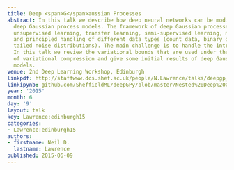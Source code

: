 ```yaml
---
title: Deep <span>G</span>aussian Processes
abstract: In this talk we describe how deep neural networks can be modified to produce
  deep Gaussian process models. The framework of deep Gaussian processes allow for
  unsupervised learning, transfer learning, semi-supervised learning, multi-task learning
  and principled handling of different data types (count data, binary data, heavy
  tailed noise distributions). The main challenge is to handle the intractabilities.
  In this talk we review the variational bounds that are used under the framework
  of variational compression and give some initial results of deep Gaussian process
  models.
venue: 2nd Deep Learning Workshop, Edinburgh
linkpdf: http://staffwww.dcs.shef.ac.uk/people/N.Lawrence/talks/deepgp_edinburgh15.pdf
linkipynb: github.com/SheffieldML/deepGPy/blob/master/Nested%20Deep%20GPs.ipynb
year: '2015'
month: 6
day: '9'
layout: talk
key: Lawrence:edinburgh15
categories:
- Lawrence:edinburgh15
authors:
- firstname: Neil D.
  lastname: Lawrence
published: 2015-06-09
---
```

